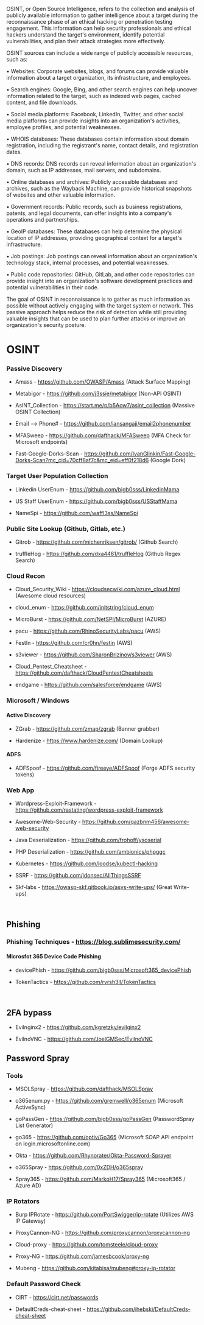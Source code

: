OSINT, or Open Source Intelligence, refers to the collection and analysis of publicly available information to gather intelligence about a target during the reconnaissance phase of an ethical hacking or penetration testing engagement. This information can help security professionals and ethical hackers understand the target's environment, identify potential vulnerabilities, and plan their attack strategies more effectively.

OSINT sources can include a wide range of publicly accessible resources, such as:

• Websites: Corporate websites, blogs, and forums can provide valuable information about a target organization, its infrastructure, and employees.

• Search engines: Google, Bing, and other search engines can help uncover information related to the target, such as indexed web pages, cached content, and file downloads.

• Social media platforms: Facebook, LinkedIn, Twitter, and other social media platforms can provide insights into an organization's activities, employee profiles, and potential weaknesses.

• WHOIS databases: These databases contain information about domain registration, including the registrant's name, contact details, and registration dates.

• DNS records: DNS records can reveal information about an organization's domain, such as IP addresses, mail servers, and subdomains.

• Online databases and archives: Publicly accessible databases and archives, such as the Wayback Machine, can provide historical snapshots of websites and other valuable information.

• Government records: Public records, such as business registrations, patents, and legal documents, can offer insights into a company's operations and partnerships.

• GeoIP databases: These databases can help determine the physical location of IP addresses, providing geographical context for a target's infrastructure.

• Job postings: Job postings can reveal information about an organization's technology stack, internal processes, and potential weaknesses.

• Public code repositories: GitHub, GitLab, and other code repositories can provide insight into an organization's software development practices and potential vulnerabilities in their code.

The goal of OSINT in reconnaissance is to gather as much information as possible without actively engaging with the target system or network. This passive approach helps reduce the risk of detection while still providing valuable insights that can be used to plan further attacks or improve an organization's security posture.


# OSINT

### Passive Discovery

- Amass - https://github.com/OWASP/Amass (Attack Surface Mapping)

- Metabigor - https://github.com/j3ssie/metabigor (Non-API OSINT)

- AsINT_Collection - https://start.me/p/b5Aow7/asint_collection (Massive OSINT Collection)

- Email --> Phone# - https://github.com/iansangaji/email2phonenumber

- MFASweep - https://github.com/dafthack/MFASweep (MFA Check for Microsoft endpoints)

- Fast-Google-Dorks-Scan - https://github.com/IvanGlinkin/Fast-Google-Dorks-Scan?mc_cid=70cff8af7c&mc_eid=eff0f218d6 (Google Dork)

### Target User Population Collection

- Linkedin UserEnum - https://github.com/bigb0sss/LinkedinMama

- US Staff UserEnum - https://github.com/bigb0sss/USStaffMama

- NameSpi - https://github.com/waffl3ss/NameSpi

### Public Site Lookup (Github, Gitlab, etc.)

- Gitrob - https://github.com/michenriksen/gitrob/ (Github Search)

- truffleHog - https://github.com/dxa4481/truffleHog (Github Regex Search)

### Cloud Recon

- Cloud_Security_Wiki - https://cloudsecwiki.com/azure_cloud.html (Awesome cloud resources)

- cloud_enum - https://github.com/initstring/cloud_enum

- MicroBurst - https://github.com/NetSPI/MicroBurst (AZURE)

- pacu - https://github.com/RhinoSecurityLabs/pacu (AWS)

- FestIn - https://github.com/cr0hn/festin (AWS)

- s3viewer - https://github.com/SharonBrizinov/s3viewer (AWS)

- Cloud_Pentest_Cheatsheet - https://github.com/dafthack/CloudPentestCheatsheets

- endgame - https://github.com/salesforce/endgame (AWS)

### Microsoft / Windows

#### Active Discovery

- ZGrab - https://github.com/zmap/zgrab (Banner grabber)

- Hardenize - https://www.hardenize.com/ (Domain Lookup) 

#### ADFS

- ADFSpoof - https://github.com/fireeye/ADFSpoof (Forge ADFS security tokens)

### Web App

- Wordpress-Exploit-Framework - https://github.com/rastating/wordpress-exploit-framework

- Awesome-Web-Security - https://github.com/qazbnm456/awesome-web-security

- Java Deserialization - https://github.com/frohoff/ysoserial

- PHP Deserialization - https://github.com/ambionics/phpggc

- Kubernetes - https://github.com/loodse/kubectl-hacking

- SSRF - https://github.com/jdonsec/AllThingsSSRF

- Skf-labs - https://owasp-skf.gitbook.io/asvs-write-ups/ (Great Write-ups)

  <br />

## Phishing

### Phishing Techniques - https://blog.sublimesecurity.com/

#### Microsfot 365 Device Code Phishing

- devicePhish - https://github.com/bigb0sss/Microsoft365_devicePhish

- TokenTactics - https://github.com/rvrsh3ll/TokenTactics

  <br />

## 2FA bypass

- Evilnginx2 - https://github.com/kgretzky/evilginx2

- EvilnoVNC - https://github.com/JoelGMSec/EvilnoVNC

## Password Spray

### Tools

- MSOLSpray - https://github.com/dafthack/MSOLSpray

- o365enum.py - https://github.com/gremwell/o365enum (Microsoft ActiveSync)

- goPassGen - https://github.com/bigb0sss/goPassGen (PasswordSpray List Generator)

- go365 - https://github.com/optiv/Go365 (Microsoft SOAP API endpoint on login.microsoftonline.com)

- Okta - https://github.com/Rhynorater/Okta-Password-Sprayer

- o365Spray - https://github.com/0xZDH/o365spray

- Spray365 - https://github.com/MarkoH17/Spray365 (Microsoft365 / Azure AD)

### IP Rotators

- Burp IPRotate - https://github.com/PortSwigger/ip-rotate (Utilizes AWS IP Gateway)

- ProxyCannon-NG - https://github.com/proxycannon/proxycannon-ng

- Cloud-proxy - https://github.com/tomsteele/cloud-proxy

- Proxy-NG - https://github.com/jamesbcook/proxy-ng

- Mubeng - https://github.com/kitabisa/mubeng#proxy-ip-rotator

### Default Password Check

- CIRT - https://cirt.net/passwords

- DefaultCreds-cheat-sheet - https://github.com/ihebski/DefaultCreds-cheat-sheet
